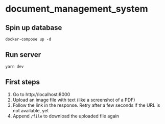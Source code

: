 # document_management_system

## Spin up database

```
docker-compose up -d
```

## Run server

```
yarn dev
```

## First steps

1. Go to http://localhost:8000
2. Upload an image file with text (like a screenshot of a PDF)
3. Follow the link in the response. Retry after a few seconds if the URL is not available, yet
4. Append `/file` to download the uploaded file again

